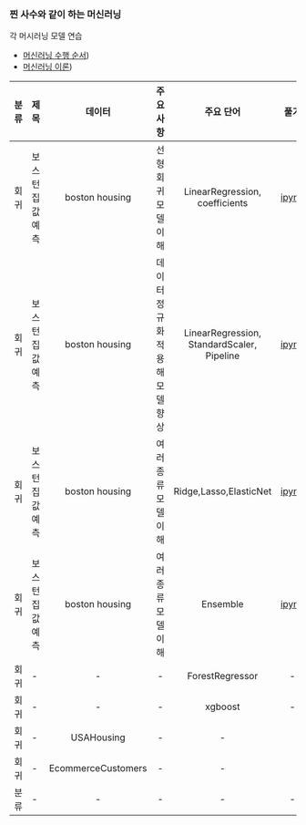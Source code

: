 ### 찐 사수와 같이 하는 머신러닝

각 머시러닝 모델 연습

- [머신러닝 수행 순서](./refer/README.md))
- [머신러닝 이론](./refer/README.md))

| 분류 | 제목             |       데이터       |            주요사항            |                 주요 단어                  |                                 풀기                                 |                                   참조                                   |
| :--: | ---------------- | :----------------: | :----------------------------: | :----------------------------------------: | :------------------------------------------------------------------: | :----------------------------------------------------------------------: |
| 회귀 | 보스턴 집값 예측 |   boston housing   |       선형회귀 모델 이해       |       LinearRegression, coefficients       |     [ipynb](./codes/Regression/LinearRegressionWithboston.ipynb)     |                                    -                                     |
| 회귀 | 보스턴 집값 예측 |   boston housing   | 데이터 정규화 적용해 모델 향상 | LinearRegression, StandardScaler, Pipeline | [ipynb](./codes/Regression/LinearRegression_piplineWithboston.ipynb) |                                    -                                     |
| 회귀 | 보스턴 집값 예측 |   boston housing   |      여러 종류 모델 이해       |           Ridge,Lasso,ElasticNet           |  [ipynb](./codes/Regression/Ridge_Lasso_ElasticNetWithboston.ipynb)  |                                    -                                     |
| 회귀 | 보스턴 집값 예측 |   boston housing   |      여러 종류 모델 이해       |                  Ensemble                  |         [ipynb](./codes/Regression/EnsembleWithboston.ipynb)         |                                    -                                     |
| 회귀 | -                |         -          |               -                |              ForestRegressor               |                                  -                                   |                                    -                                     |
| 회귀 | -                |         -          |               -                |                  xgboost                   |                                  -                                   |                                    -                                     |
| 회귀 | -                |     USAHousing     |               -                |                     -                      |                                                                      |     [ipynb](./codes/Regression/LinearRegressionWithUSAHousing.ipynb)     |
| 회귀 | -                | EcommerceCustomers |               -                |                     -                      |                                                                      | [ipynb](./codes/Regression/LinearRegressionWithEcommerceCustomers.ipynb) |
| 분류 | -                |         -          |               -                |                     -                      |                                  -                                   |                                    -                                     |

